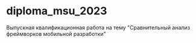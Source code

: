 # diploma_msu_2023

Выпускная квалификационная работа на тему "Сравнительный анализ фреймворков мобильной разработки"
